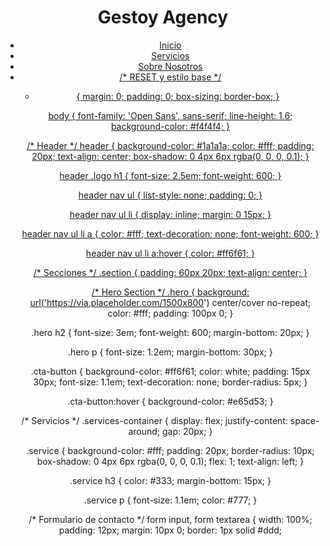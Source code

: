 <!DOCTYPE html>
<html lang="es">
<head>
    <meta charset="UTF-8">
    <meta name="viewport" content="width=device-width, initial-scale=1.0">
    <title>Gestoy Agency</title>
    <link href="https://fonts.googleapis.com/css2?family=Open+Sans:wght@300;400;600&family=Roboto:wght@400;700&display=swap" rel="stylesheet">
    <link rel="stylesheet" href="styles.css">
</head>
<body>
    <!-- Header -->
    <header>
        <div class="logo">
            <h1>Gestoy Agency</h1>
        </div>
        <nav>
            <ul>
                <li><a href="#inicio">Inicio</a></li>
                <li><a href="#servicios">Servicios</a></li>
                <li><a href="#nosotros">Sobre Nosotros</a></li>
                <li><a href="#contacto"

/* RESET y estilo base */
* {
    margin: 0;
    padding: 0;
    box-sizing: border-box;
}

body {
    font-family: 'Open Sans', sans-serif;
    line-height: 1.6;
    background-color: #f4f4f4;
}

/* Header */
header {
    background-color: #1a1a1a;
    color: #fff;
    padding: 20px;
    text-align: center;
    box-shadow: 0 4px 6px rgba(0, 0, 0, 0.1);
}

header .logo h1 {
    font-size: 2.5em;
    font-weight: 600;
}

header nav ul {
    list-style: none;
    padding: 0;
}

header nav ul li {
    display: inline;
    margin: 0 15px;
}

header nav ul li a {
    color: #fff;
    text-decoration: none;
    font-weight: 600;
}

header nav ul li a:hover {
    color: #ff6f61;
}

/* Secciones */
.section {
    padding: 60px 20px;
    text-align: center;
}

/* Hero Section */
.hero {
    background: url('https://via.placeholder.com/1500x800') center/cover no-repeat;
    color: #fff;
    padding: 100px 0;
}

.hero h2 {
    font-size: 3em;
    font-weight: 600;
    margin-bottom: 20px;
}

.hero p {
    font-size: 1.2em;
    margin-bottom: 30px;
}

.cta-button {
    background-color: #ff6f61;
    color: white;
    padding: 15px 30px;
    font-size: 1.1em;
    text-decoration: none;
    border-radius: 5px;
}

.cta-button:hover {
    background-color: #e65d53;
}

/* Servicios */
.services-container {
    display: flex;
    justify-content: space-around;
    gap: 20px;
}

.service {
    background-color: #fff;
    padding: 20px;
    border-radius: 10px;
    box-shadow: 0 4px 6px rgba(0, 0, 0, 0.1);
    flex: 1;
    text-align: left;
}

.service h3 {
    color: #333;
    margin-bottom: 15px;
}

.service p {
    font-size: 1.1em;
    color: #777;
}

/* Formulario de contacto */
form input, form textarea {
    width: 100%;
    padding: 12px;
    margin: 10px 0;
    border: 1px solid #ddd;
